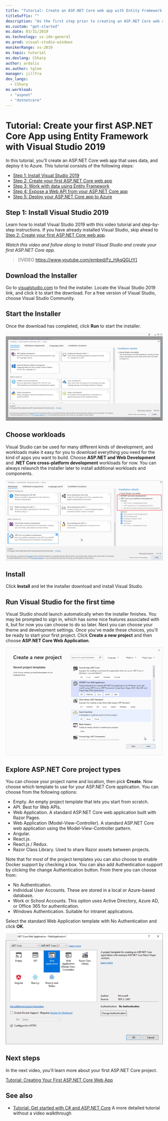 ```yaml
---
title: "Tutorial: Create an ASP.NET Core web app with Entity Framework and Visual Studio 2019"
titleSuffix: ""
description: "As the first step prior to creating an ASP.NET Core web app, learn how to install Visual Studio 2019 with this video tutorial and step-by-step instructions."
ms.custom: "get-started"
ms.date: 03/31/2019
ms.technology: vs-ide-general
ms.prod: visual-studio-windows
monikerRange: vs-2019
ms.topic: tutorial
ms.devlang: CSharp
author: ardalis
ms.author: tglee
manager: jillfra
dev_langs:
  - CSharp
ms.workload:
  - "aspnet"
  - "dotnetcore"
---
```

# Tutorial: Create your first ASP.NET Core App using Entity Framework with Visual Studio 2019

In this tutorial, you'll create an ASP.NET Core web app that uses data, and deploy it to Azure. This tutorial consists of the following steps:

- [Step 1: Install Visual Studio 2019](#step-1-install-visual-studio-2019)
- [Step 2: Create your first ASP.NET Core web app](tutorial-aspnet-core-ef-step-02.md)
- [Step 3: Work with data using Entity Framework](tutorial-aspnet-core-ef-step-03.md)
- [Step 4: Expose a Web API from your ASP.NET Core app](tutorial-aspnet-core-ef-step-04.md)
- [Step 5: Deploy your ASP.NET Core app to Azure](tutorial-aspnet-core-ef-step-05.md)

## Step 1: Install Visual Studio 2019

Learn how to install Visual Studio 2019 with this video tutorial and step-by-step instructions. If you have already installed Visual Studio, skip ahead to [Step 2: Create your first ASP.NET Core web app](tutorial-aspnet-core-ef-step-02.md).

_Watch this video and follow along to install Visual Studio and create your first ASP.NET Core app._

> [!VIDEO https://www.youtube.com/embed/Fz_HAqQGLtY]

## Download the Installer

Go to [visualstudio.com](https://visualstudio.com) to find the installer. Locate the Visual Studio 2019 link, and click it to start the download. For a free version of Visual Studio, choose Visual Studio Community.

## Start the Installer

Once the download has completed, click **Run** to start the installer.

![Visual Studio 2019 Installer](media/vs-2019/vs2019-installer.png)

## Choose workloads

Visual Studio can be used for many different kinds of development, and workloads make it easy for you to download everything you need for the kind of apps you want to build. Choose **ASP.NET and Web Development** and **.NET Core cross-platform development** workloads for now. You can always relaunch the installer later to install additional workloads and components.

![Visual Studio 2019 Choose Workloads](media/vs-2019/vs2019-choose-workloads.png)

## Install

Click **Install** and let the installer download and install Visual Studio.

## Run Visual Studio for the first time

Visual Studio should launch automatically when the installer finishes. You may be prompted to sign in, which has some nice features associated with it, but for now you can choose to do so later. Next you can choose your theme and development settings. Once you've made these choices, you'll be ready to start your first project. Click **Create a new project** and then choose **ASP.NET Core Web Application**.

![Visual Studio 2019 Create New ASP.NET Core Web Application Project](media/vs-2019/vs2019-create-new-project.png)

## Explore ASP.NET Core project types

You can choose your project name and location, then pick **Create**. Now choose which template to use for your ASP.NET Core application. You can choose from the following options:

- Empty. An empty project template that lets you start from scratch.
- API. Best for Web APIs.
- Web Application. A standard ASP.NET Core web application built with Razor Pages.
- Web Application (Model-View-Controller). A standard ASP.NET Core web application using the Model-View-Controller pattern.
- Angular.
- React.js.
- React.js / Redux.
- Razor Class Library. Used to share Razor assets between projects.

Note that for most of the project templates you can also choose to enable Docker support by checking a box. You can also add Authentication support by clicking the change Authentication button. From there you can choose from:

- No Authentication.
- Individual User Accounts. These are stored in a local or Azure-based database.
- Work or School Accounts. This option uses Active Directory, Azure AD, or Office 365 for authentication.
- Windows Authentication. Suitable for intranet applications.

Select the standard Web Application template with No Authentication and click **OK**.

![Visual Studio 2019 Choose ASP.NET Core Project Options](media/vs-2019/vs2019-choose-aspnetcore-project.png)

## Next steps

In the next video, you'll learn more about your first ASP.NET Core project.

[Tutorial: Creating Your First ASP.NET Core Web App](tutorial-aspnet-core-ef-step-02.md)

## See also

- [Tutorial: Get started with C# and ASP.NET Core](tutorial-aspnet-core.md) A more detailed tutorial without a video walkthrough

